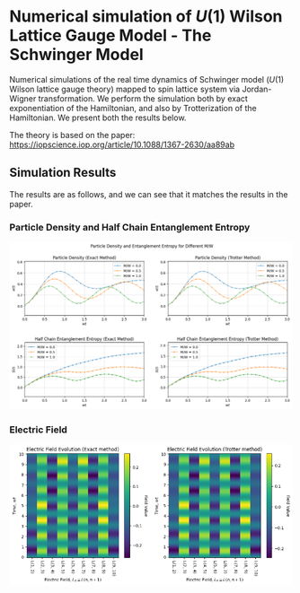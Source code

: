 # Numerical simulation of $U(1)$ Wilson Lattice Gauge Model - The Schwinger Model

Numerical simulations of the real time dynamics of Schwinger model ($U(1)$ Wilson lattice gauge theory) mapped to spin lattice system via Jordan-Wigner transformation. We perform the simulation both by exact exponentiation of the Hamiltonian, and also by Trotterization of the Hamiltonian. We present both the results below.

The theory is based on the paper: https://iopscience.iop.org/article/10.1088/1367-2630/aa89ab

## Simulation Results

The results are as follows, and we can see that it matches the results in the paper.

### Particle Density and Half Chain Entanglement Entropy
![nu_and_s](nu_and_s.png)

### Electric Field
![elec_field](elec_field.png)

